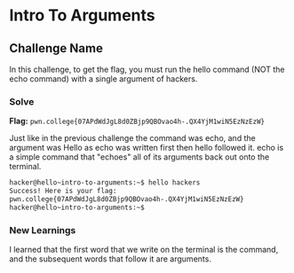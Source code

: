 # Intro To Arguments

## Challenge Name
In this challenge, to get the flag, you must run the hello command (NOT the echo command) with a single argument of hackers. 

### Solve
**Flag:** `pwn.college{07APdWdJgL8d0ZBjp9QBOvao4h-.QX4YjM1wiN5EzNzEzW}`

Just like in the previous challenge the command was echo, and the argument was Hello as echo was written first then hello followed it. echo is a simple command that "echoes" all of its arguments back out onto the terminal.

```bash
hacker@hello~intro-to-arguments:~$ hello hackers
Success! Here is your flag:
pwn.college{07APdWdJgL8d0ZBjp9QBOvao4h-.QX4YjM1wiN5EzNzEzW}
hacker@hello~intro-to-arguments:~$ 
```

### New Learnings
I learned that the first word that we write on the terminal is the command, and the subsequent words that follow it are arguments.



